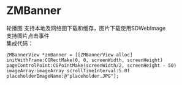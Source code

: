 # ZMBanner
轮播图
支持本地及网络图下载和缓存，图片下载使用SDWebImage  
支持图片点击事件  
集成代码：  
```
ZMBannerView *zmBanner = [[ZMBannerView alloc] initWithFrame:CGRectMake(0, 0, screenWidth, screenHeight) pageControlPoint:CGPointMake(screenWidth/2, screenHeight - 50) imageArray:imageArray scrollTimeInterval:5.0f placeholderImageName:@"placeholder.JPG"];  
```


